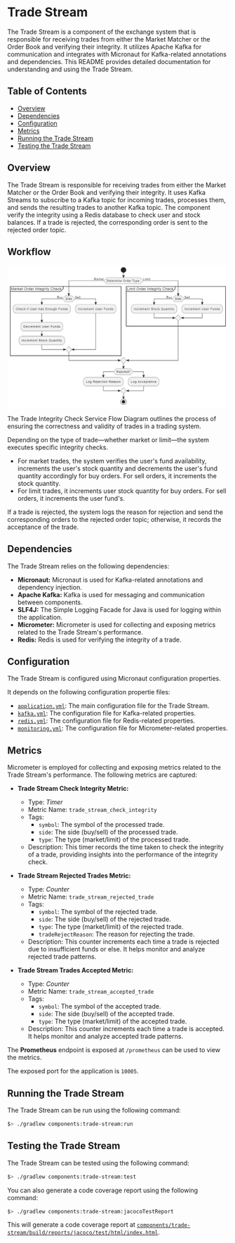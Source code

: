 # Trade Stream

The Trade Stream is a component of the exchange system that is responsible for receiving trades from either the Market Matcher or the Order Book and verifying their integrity. It utilizes Apache Kafka for communication and integrates with Micronaut for Kafka-related annotations and dependencies. This README provides detailed documentation for understanding and using the Trade Stream.

## Table of Contents

- [Overview](#overview)
- [Dependencies](#dependencies)
- [Configuration](#configuration)
- [Metrics](#metrics)
- [Running the Trade Stream](#running-the-trade-stream)
- [Testing the Trade Stream](#testing-the-trade-stream)

## Overview

The Trade Stream is responsible for receiving trades from either the Market Matcher or the Order Book and verifying their integrity. It uses Kafka Streams to subscribe to a Kafka topic for incoming trades, processes them, and sends the resulting trades to another Kafka topic. The component verify the integrity using a Redis database to check user and stock balances. If a trade is rejected, the corresponding order is sent to the rejected order topic.

## Workflow

![alt text](/docs/imgs/trade-stream.png)

The Trade Integrity Check Service Flow Diagram outlines the process of ensuring the correctness and validity of trades in a trading system.

Depending on the type of trade—whether market or limit—the system executes specific integrity checks.
- For market trades, the system verifies the user's fund availability, increments the user's stock quantity and decrements the user's fund quantity accordingly for buy orders. For sell orders, it increments the stock quantity.
- For limit trades, it increments user stock quantity for buy orders. For sell orders, it increments the user fund's.

If a trade is rejected, the system logs the reason for rejection and send the corresponding orders to the rejected order topic; otherwise, it records the acceptance of the trade.

## Dependencies

The Trade Stream relies on the following dependencies:

- **Micronaut:** Micronaut is used for Kafka-related annotations and dependency injection.
- **Apache Kafka:** Kafka is used for messaging and communication between components.
- **SLF4J:** The Simple Logging Facade for Java is used for logging within the application.
- **Micrometer:** Micrometer is used for collecting and exposing metrics related to the Trade Stream's performance.
- **Redis:** Redis is used for verifying the integrity of a trade.

## Configuration

The Trade Stream is configured using Micronaut configuration properties.

It depends on the following configuration propertie files:

- [`application.yml`](src/main/resources/application.yml): The main configuration file for the Trade Stream.
- [`kafka.yml`](/config/common/kafka.yml): The configuration file for Kafka-related properties.
- [`redis.yml`](/config/common/redis.yml): The configuration file for Redis-related properties.
- [`monitoring.yml`](/config/common/monitoring.yml): The configuration file for Micrometer-related properties.

## Metrics

Micrometer is employed for collecting and exposing metrics related to the Trade Stream's performance. The following metrics are captured:

- **Trade Stream Check Integrity Metric:**
  - Type: _Timer_
  - Metric Name: `trade_stream_check_integrity`
  - Tags:
    - `symbol`: The symbol of the processed trade.
    - `side`: The side (buy/sell) of the processed trade.
    - `type`: The type (market/limit) of the processed trade.
  - Description: This timer records the time taken to check the integrity of a trade, providing insights into the performance of the integrity check.

- **Trade Stream Rejected Trades Metric:**
  - Type: _Counter_
  - Metric Name: `trade_stream_rejected_trade`
  - Tags:
    - `symbol`: The symbol of the rejected trade.
    - `side`: The side (buy/sell) of the rejected trade.
    - `type`: The type (market/limit) of the rejected trade.
    - `tradeRejectReason`: The reason for rejecting the trade.
  - Description: This counter increments each time a trade is rejected due to insufficient funds or else. It helps monitor and analyze rejected trade patterns.

- **Trade Stream Trades Accepted Metric:**
  - Type: _Counter_
  - Metric Name: `trade_stream_accepted_trade`
  - Tags:
    - `symbol`: The symbol of the accepted trade.
    - `side`: The side (buy/sell) of the accepted trade.
    - `type`: The type (market/limit) of the accepted trade.
  - Description: This counter increments each time a trade is accepted. It helps monitor and analyze accepted trade patterns.

The **Prometheus** endpoint is exposed at `/prometheus` can be used to view the metrics.

The exposed port for the application is `10005`.

## Running the Trade Stream

The Trade Stream can be run using the following command:

```bash
$> ./gradlew components:trade-stream:run
```

## Testing the Trade Stream

The Trade Stream can be tested using the following command:

```bash
$> ./gradlew components:trade-stream:test
```

You can also generate a code coverage report using the following command:

```bash
$> ./gradlew components:trade-stream:jacocoTestReport
```

This will generate a code coverage report at [`components/trade-stream/build/reports/jacoco/test/html/index.html`](/components/trade-stream/build/reports/jacoco/test/html/index.html).
